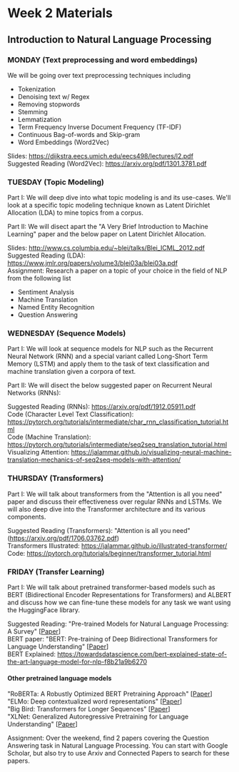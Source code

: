 # Week 2 Materials
## Introduction to Natural Language Processing
### MONDAY (Text preprocessing and word embeddings)
We will be going over text preprocessing techniques including 
- Tokenization
- Denoising text w/ Regex
- Removing stopwords
- Stemming
- Lemmatization
- Term Frequency Inverse Document Frequency (TF-IDF)
- Continuous Bag-of-words and Skip-gram
- Word Embeddings (Word2Vec)

Slides: https://dijkstra.eecs.umich.edu/eecs498/lectures/l2.pdf <br>
Suggested Reading (Word2Vec): https://arxiv.org/pdf/1301.3781.pdf


### TUESDAY (Topic Modeling)
Part I: We will deep dive into what topic modeling is and its use-cases. We'll look at a specific topic modeling technique known as Latent Dirichlet Allocation (LDA) to mine topics from a corpus.

Part II: We will disect apart the "A Very Brief Introduction to Machine Learning" paper and the below paper on Latent Dirichlet Allocation.

Slides: http://www.cs.columbia.edu/~blei/talks/Blei_ICML_2012.pdf <br>
Suggested Reading (LDA): https://www.jmlr.org/papers/volume3/blei03a/blei03a.pdf <br>
Assignment: Research a paper on a topic of your choice in the field of NLP from the following list
- Sentiment Analysis
- Machine Translation
- Named Entity Recognition
- Question Answering


### WEDNESDAY (Sequence Models)
Part I: We will look at sequence models for NLP such as the Recurrent Neural Network (RNN) and a special variant called Long-Short Term Memory (LSTM) and apply them
to the task of text classification and machine translation given a corpora of text.

Part II: We will disect the below suggested paper on Recurrent Neural Networks (RNNs):

Suggested Reading (RNNs): https://arxiv.org/pdf/1912.05911.pdf <br>
Code (Character Level Text Classification): https://pytorch.org/tutorials/intermediate/char_rnn_classification_tutorial.html <br>
Code (Machine Translation): https://pytorch.org/tutorials/intermediate/seq2seq_translation_tutorial.html <br>
Visualizing Attention: https://jalammar.github.io/visualizing-neural-machine-translation-mechanics-of-seq2seq-models-with-attention/

### THURSDAY (Transformers)

Part I: We will talk about transformers from the "Attention is all you need" paper and discuss their effectiveness over regular RNNs and LSTMs. We will also deep dive into the Transformer architecture and its various components.

Suggested Reading (Transformers): "Attention is all you need" (https://arxiv.org/pdf/1706.03762.pdf) <br>
Transformers Illustrated: https://jalammar.github.io/illustrated-transformer/ <br>
Code: https://pytorch.org/tutorials/beginner/transformer_tutorial.html <br>

### FRIDAY (Transfer Learning)

Part I: We will talk about pretrained transformer-based models such as BERT (Bidirectional Encoder Representations for Transformers) and ALBERT and discuss how we can fine-tune these models for any task we want using the HuggingFace library.

Suggested Reading: "Pre-trained Models for Natural Language Processing: A Survey" [[Paper](https://arxiv.org/pdf/2003.08271.pdf)] <br>
BERT paper: "BERT: Pre-training of Deep Bidirectional Transformers for Language Understanding" [[Paper](https://arxiv.org/pdf/1810.04805.pdf)] <br>
BERT Explained: https://towardsdatascience.com/bert-explained-state-of-the-art-language-model-for-nlp-f8b21a9b6270 <br>

#### Other pretrained language models
"RoBERTa: A Robustly Optimized BERT Pretraining Approach" [[Paper](https://arxiv.org/pdf/1907.11692.pdf)] <br>
"ELMo: Deep contextualized word representations" [[Paper](https://arxiv.org/pdf/1802.05365.pdf)] <br>
"Big Bird: Transformers for Longer Sequences" [[Paper](https://arxiv.org/pdf/2007.14062.pdf)] <br>
"XLNet: Generalized Autoregressive Pretraining for Language Understanding" [[Paper](https://arxiv.org/pdf/1906.08237.pdf)]


Assignment: Over the weekend, find 2 papers covering the Question Answering task in Natural Language Processing. You can start with Google Scholar, but
also try to use Arxiv and Connected Papers to search for these papers.
